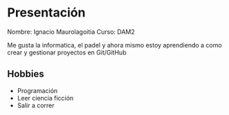 # Presentación
Nombre: Ignacio Maurolagoitia
Curso: DAM2

Me gusta la informatica, el padel y ahora mismo estoy aprendiendo a como crear y gestionar proyectos en Git/GitHub

## Hobbies

- Programación
- Leer ciencia ficción
- Salir a correr